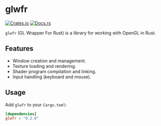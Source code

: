 # glwfr

[![Crates.io](https://img.shields.io/crates/v/glwfr)](https://crates.io/crates/glwfr)
[![Docs.rs](https://docs.rs/glwfr/badge.svg)](https://docs.rs/glwfr)

`glwfr` (GL Wrapper For Rust) is a library for working with OpenGL in Rust.

## Features

- Window creation and management.
- Texture loading and rendering.
- Shader program compilation and linking.
- Input handling (keyboard and mouse).

## Usage

Add `glwfr` to your `Cargo.toml`:

```toml
[dependencies]
glwfr = "0.2.0"
```
